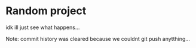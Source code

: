 # Random project
idk ill just see what happens...

Note: commit history was cleared because we couldnt git push anytthing...
